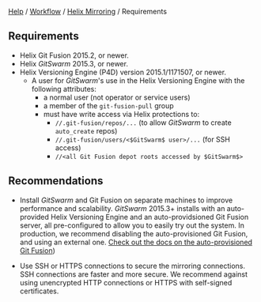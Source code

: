[Help](../../README.md)
/ [Workflow](../README.md)
/ [Helix Mirroring](README.md)
/ Requirements

## Requirements

*   Helix Git Fusion 2015.2, or newer.
*   Helix $GitSwarm$ 2015.3, or newer.
*   Helix Versioning Engine (P4D) version 2015.1/1171507, or newer.
    *   A user for $GitSwarm$'s use in the Helix Versioning Engine with the
        following attributes:
        *   a normal user (not operator or service users)
        *   a member of the `git-fusion-pull` group
        *   must have write access via Helix protections to:
            *   `//.git-fusion/repos/...` (to allow $GitSwarm$ to create
                `auto_create` repos)
            *   `//.git-fusion/users/<$GitSwarm$ user>/...` (for SSH access)
            *   `//<all Git Fusion depot roots accessed by $GitSwarm$>`

## Recommendations

*   Install $GitSwarm$ and Git Fusion on separate machines to improve
    performance and scalability. $GitSwarm$ 2015.3+ installs with an
    auto-provided Helix Versioning Engine and an auto-providsioned Git
    Fusion server, all pre-configured to allow you to easily try out the
    system. In production, we recommend disabling the auto-provisioned Git
    Fusion, and using an external one. [Check out the docs on the
    auto-provisioned Git Fusion](../../install/auto_provision.md))

*   Use SSH or HTTPS connections to secure the mirroring connections.
    SSH connections are faster and more secure. We recommend against using
    unencrypted HTTP connections or HTTPS with self-signed certificates.
